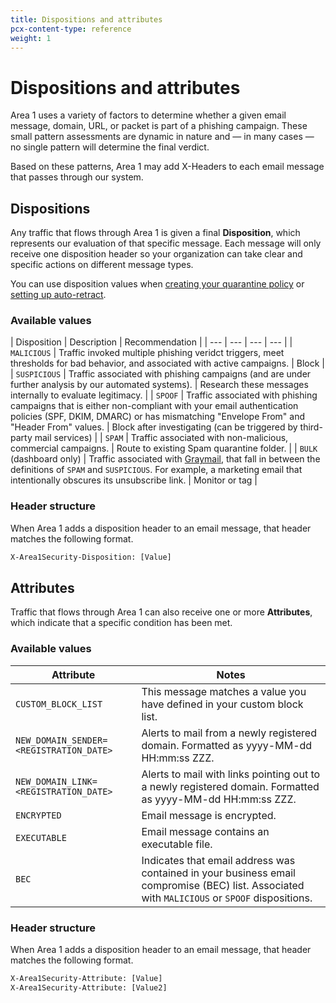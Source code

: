 ```yaml
---
title: Dispositions and attributes
pcx-content-type: reference
weight: 1
---
```


# Dispositions and attributes

Area 1 uses a variety of factors to determine whether a given email message, domain, URL, or packet is part of a phishing campaign. These small pattern assessments are dynamic in nature and — in many cases — no single pattern will determine the final verdict.

Based on these patterns, Area 1 may add X-Headers to each email message that passes through our system.

## Dispositions

Any traffic that flows through Area 1 is given a final **Disposition**, which represents our evaluation of that specific message. Each message will only receive one disposition header so your organization can take clear and specific actions on different message types.

You can use disposition values when [creating your quarantine policy](#link-needed) or [setting up auto-retract](#link-needed).

### Available values

| Disposition | Description | Recommendation |
| --- | --- | --- | --- |
| `MALICIOUS` | Traffic invoked multiple phishing veridct triggers, meet thresholds for bad behavior, and associated with active campaigns. | Block |
| `SUSPICIOUS` | Traffic associated with phishing campaigns (and are under further analysis by our automated systems). | Research these messages internally to evaluate legitimacy. |
| `SPOOF` | Traffic associated with phishing campaigns that is either non-compliant with your email authentication policies (SPF, DKIM, DMARC) or has mismatching "Envelope From" and "Header From" values. | Block after investigating (can be triggered by third-party mail services) | 
| `SPAM` | Traffic associated with non-malicious, commercial campaigns. | Route to existing Spam quarantine folder. |
| `BULK` (dashboard only) | Traffic associated with [Graymail](https://en.wikipedia.org/wiki/Graymail_(email)), that fall in between the definitions of `SPAM` and `SUSPICIOUS`. For example, a marketing email that intentionally obscures its unsubscribe link. | Monitor or tag |

### Header structure

When Area 1 adds a disposition header to an email message, that header matches the following format.

```txt
X-Area1Security-Disposition: [Value]
```

## Attributes

Traffic that flows through Area 1 can also receive one or more **Attributes**, which indicate that a specific condition has been met.

### Available values

| Attribute | Notes |
| --- | --- |
| `CUSTOM_BLOCK_LIST` | This message matches a value you have defined in your custom block list. |
| `NEW_DOMAIN_SENDER=<REGISTRATION_DATE>` | Alerts to mail from a newly registered domain. Formatted as yyyy-MM-dd HH:mm:ss ZZZ. |
| `NEW_DOMAIN_LINK=<REGISTRATION_DATE>` | Alerts to mail with links pointing out to a newly registered domain. Formatted as yyyy-MM-dd HH:mm:ss ZZZ. |
| `ENCRYPTED` | Email message is encrypted. |
| `EXECUTABLE` | Email message contains an executable file. |
| `BEC` | Indicates that email address was contained in your business email compromise (BEC) list. Associated with `MALICIOUS` or `SPOOF` dispositions. |

### Header structure

When Area 1 adds a disposition header to an email message, that header matches the following format.

```txt
X-Area1Security-Attribute: [Value]
X-Area1Security-Attribute: [Value2]
```